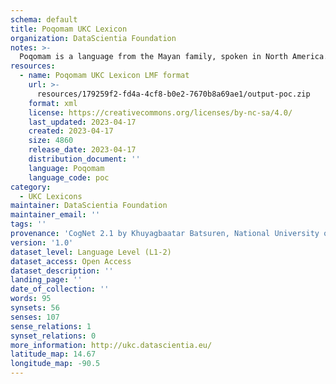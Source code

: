 ```yaml
---
schema: default
title: Poqomam UKC Lexicon
organization: DataScientia Foundation
notes: >-
  Poqomam is a language from the Mayan family, spoken in North America. The UKC Lexicon of Poqomam is represented as a lexico-semantic network. It consists of words, word senses, synsets, as well as sense-level and synset-level relationships.
resources:
  - name: Poqomam UKC Lexicon LMF format
    url: >-
      resources/179259f2-fd4a-4cf8-b0e2-7670b8a69ae1/output-poc.zip
    format: xml
    license: https://creativecommons.org/licenses/by-nc-sa/4.0/
    last_updated: 2023-04-17
    created: 2023-04-17
    size: 4860
    release_date: 2023-04-17
    distribution_document: ''
    language: Poqomam
    language_code: poc
category:
  - UKC Lexicons
maintainer: DataScientia Foundation
maintainer_email: ''
tags: ''
provenance: 'CogNet 2.1 by Khuyagbaatar Batsuren, National University of Mongolia (http://cognet.ukc.disi.unitn.it); MorphyNet 2.0 by Gábor Bella and Khuyagbaatar Batsuren (http://ukc.disi.unitn.it/index.php/morphynet/); Native Languages of the Americas 2021.11. by Laura Redish and Orrin Lewis (http://www.native-languages.org); Princeton WordNet 2.1 by Princeton University (https://wordnet.princeton.edu)'
version: '1.0'
dataset_level: Language Level (L1-2)
dataset_access: Open Access
dataset_description: ''
landing_page: ''
date_of_collection: ''
words: 95
synsets: 56
senses: 107
sense_relations: 1
synset_relations: 0
more_information: http://ukc.datascientia.eu/
latitude_map: 14.67
longitude_map: -90.5
---
```

